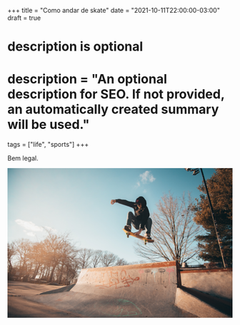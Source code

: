 +++
title = "Como andar de skate"
date = "2021-10-11T22:00:00-03:00"
draft = true

#
# description is optional
#
# description = "An optional description for SEO. If not provided, an automatically created summary will be used."

tags = ["life", "sports"]
+++

Bem legal.

!["Photo by Zachary DeBottis from Pexels (https://www.pexels.com/@zachtheshooter)"](pexels-zachary-debottis-1769553.jpg "Title")